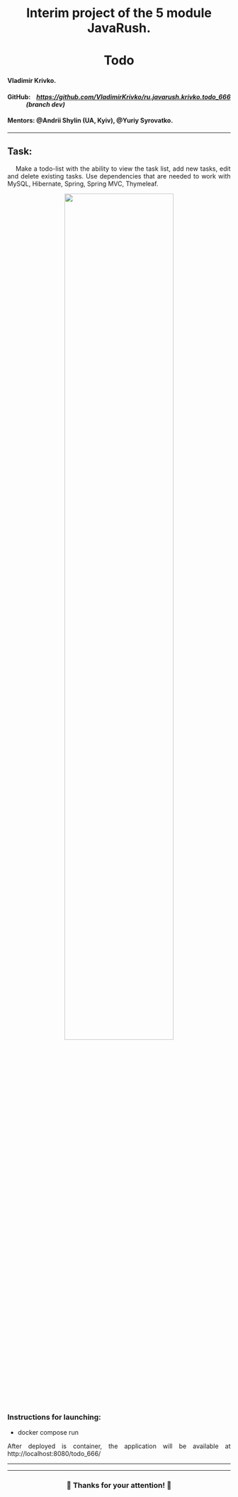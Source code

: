 <div style="text-align: justify">
<h1 align="center">Interim project of the 5 module JavaRush.</h1>
<h1 align="center">Todo</h1>

#### Vladimir Krivko.

#### GitHub: *https://github.com/VladimirKrivko/ru.javarush.krivko.todo_666* &emsp;&emsp;&emsp;*(branch dev)*

#### Mentors: @Andrii Shylin (UA, Kyiv), @Yuriy Syrovatko.

---

## Task:
&emsp; Make a todo-list with the ability to view the task list, add new tasks, edit and delete existing tasks.
Use dependencies that are needed to work with MySQL, Hibernate, Spring, Spring MVC, Thymeleaf.
<div align="center">
<img  width="70%" src="https://i.ibb.co/0yjCN0x/2023-03-29-12-55-15.png"/>
</div>

### Instructions for launching:
- docker compose run

After deployed is container, the application will be available at http://localhost:8080/todo_666/

---

---

<h3 align="center"> &#128511; Thanks for your attention! &#128511; </h3>

</div>